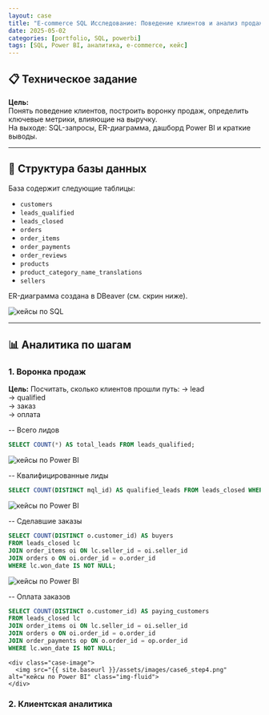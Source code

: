 ```yaml
---
layout: case
title: "E-commerce SQL Исследование: Поведение клиентов и анализ продаж"
date: 2025-05-02
categories: [portfolio, SQL, powerbi]
tags: [SQL, Power BI, аналитика, e-commerce, кейс]
---
```



## 📋 Техническое задание

**Цель:**  
Понять поведение клиентов, построить воронку продаж, определить ключевые метрики, влияющие на выручку.  
На выходе: SQL-запросы, ER-диаграмма, дашборд Power BI и краткие выводы.

---

## 🧩 Структура базы данных

База содержит следующие таблицы:

- `customers`
- `leads_qualified`
- `leads_closed`
- `orders`
- `order_items`
- `order_payments`
- `order_reviews`
- `products`
- `product_category_name_translations`
- `sellers`

ER-диаграмма создана в DBeaver (см. скрин ниже).

   <div class="case-image">
      <img src="{{ site.baseurl }}/assets/images/case6_diagramm.png" alt="кейсы по SQL" class="img-fluid">
    </div>

---

## 📊 Аналитика по шагам

### 1. Воронка продаж

**Цель:** Посчитать, сколько клиентов прошли путь:
→ lead  
→ qualified  
→ заказ  
→ оплата


-- Всего лидов  
```sql
SELECT COUNT(*) AS total_leads FROM leads_qualified;
```

   <div class="case-image">
      <img src="{{ site.baseurl }}/assets/images/case6_step1.png" alt="кейсы по Power BI" class="img-fluid">
    </div>


-- Квалифицированные лиды  
```sql
SELECT COUNT(DISTINCT mql_id) AS qualified_leads FROM leads_closed WHERE won_date IS NOT NULL;
```

   <div class="case-image">
      <img src="{{ site.baseurl }}/assets/images/case6_step2.png" alt="кейсы по Power BI" class="img-fluid">
    </div>

-- Сделавшие заказы  
```sql
SELECT COUNT(DISTINCT o.customer_id) AS buyers
FROM leads_closed lc
JOIN order_items oi ON lc.seller_id = oi.seller_id
JOIN orders o ON oi.order_id = o.order_id
WHERE lc.won_date IS NOT NULL;
```

   <div class="case-image">
      <img src="{{ site.baseurl }}/assets/images/case6_step3.png" alt="кейсы по Power BI" class="img-fluid">
    </div>


-- Оплата заказов  
```sql
SELECT COUNT(DISTINCT o.customer_id) AS paying_customers
FROM leads_closed lc
JOIN order_items oi ON lc.seller_id = oi.seller_id
JOIN orders o ON oi.order_id = o.order_id
JOIN order_payments op ON o.order_id = op.order_id
WHERE lc.won_date IS NOT NULL;
```

    <div class="case-image">
      <img src="{{ site.baseurl }}/assets/images/case6_step4.png" alt="кейсы по Power BI" class="img-fluid">
    </div>

### 2. Клиентская аналитика




